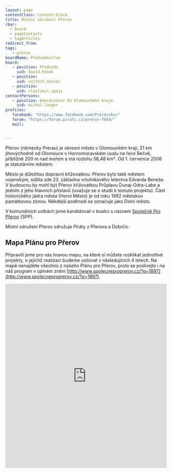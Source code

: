 ```yaml
---
layout: page
contentClass: content-block
title: Místní sdružení Přerov
rbar:
  - board
  - pageContacts
  - tagArticles
redirect_from:
tags:
   - přerov
boardName: Předsednictvo
board:
   - position: Předseda
     uid: david.hosek
   - position: 
     uid: vojtech.nezval
   - position: 
     uid: vlastimil.spajs
contactPersons:
   - position: Koordinátor KS Olomouckého kraje
     uid: michal.langer
profiles:
   facebook: "https://www.facebook.com/Prerovsko/"
   forum: "https://forum.pirati.cz/prerov-f664/"
   mail: 


---
```


Přerov (německy Prerau) je okresní město v Olomouckém kraji, 21 km jihovýchodně od Olomouce v Hornomoravském úvalu na řece Bečvě, přibližně 200 m nad mořem a má rozlohu 58,48 km². Od 1. července 2006 je statutárním městem.

Město je důležitou dopravní křižovatkou. Přerov bylo také městem vojenským, sídlila zde 23. základna vrtulníkového letectva Edvarda Beneše. V budoucnu by mohl být Přerov křižovatkou Průplavu Dunaj-Odra-Labe a jedním z jeho hlavních přístavů (uvažuje se o studii k tomuto projektu). Část historického jádra města (Horní Město) je od roku 1992 městskou památkovou zónou. Někdejší podhradí se označuje jako Dolní město.

V komunálních volbách jsme kandidovali v koalici s názvem [Společně Pro Přerov](http://www.spolecneproprerov.cz/) (SPP).

Místní sdružení Přerov sdružuje Piráty z Přerova a Dobrčic. 

## Mapa Plánu pro Přerov

Připravili jsme pro vás hravou mapu, na které si můžete rozklikat jednotlivé projekty, o jejichž realizaci budeme usilovat v následujících 4 letech. Na mapě nenajdete všechno z našeho Plánu pro Přerov, proto se podívejte i na náš program v úplném znění [http://www.spolecneproprerov.cz/?p=1897](http://www.spolecneproprerov.cz/?p=1897).

<iframe width="100%" height="576" src="https://maphub.net/embed/38160?panel=1" frameborder="0"></iframe>